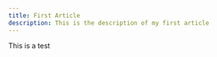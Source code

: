 ```yaml
---
title: First Article
description: This is the description of my first article
---
```


This is a test
